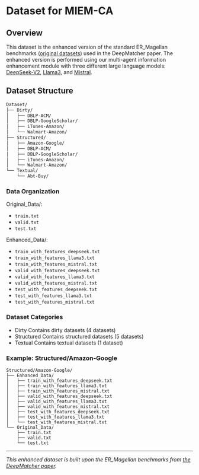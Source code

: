 # Dataset for MIEM-CA

## Overview

This dataset is the enhanced version of the standard ER_Magellan benchmarks ([original datasets](https://github.com/anhaidgroup/deepmatcher/blob/master/Datasets.md)) used in the DeepMatcher paper. The enhanced version is performed using our multi-agent information enhancement module with three different large language models: [DeepSeek-V2](https://github.com/deepseek-ai/DeepSeek-V2), [Llama3](https://github.com/meta-llama/llama3), and [Mistral](https://github.com/mistralai/mistral-inference).

## Dataset Structure
```bash
Dataset/
├── Dirty/                          
│   ├── DBLP-ACM/                   
│   ├── DBLP-GoogleScholar/         
│   ├── iTunes-Amazon/              
│   └── Walmart-Amazon/             
├── Structured/                     
│   ├── Amazon-Google/              
│   ├── DBLP-ACM/                   
│   ├── DBLP-GoogleScholar/        
│   ├── iTunes-Amazon/              
│   └── Walmart-Amazon/             
└── Textual/                      
    └── Abt-Buy/                    
```

### Data Organization
Original_Data/:
- `train.txt`
- `valid.txt` 
- `test.txt`

Enhanced_Data/:
- `train_with_features_deepseek.txt`
- `train_with_features_llama3.txt`
- `train_with_features_mistral.txt`
- `valid_with_features_deepseek.txt`
- `valid_with_features_llama3.txt`
- `valid_with_features_mistral.txt`
- `test_with_features_deepseek.txt`
- `test_with_features_llama3.txt`
- `test_with_features_mistral.txt`

### Dataset Categories

- Dirty Contains dirty datasets (4 datasets)
- Structured Contains structured datasets (5 datasets)  
- Textual Contains textual datasets (1 dataset)

### Example: Structured/Amazon-Google

```
Structured/Amazon-Google/
├── Enhanced_Data/
│   ├── train_with_features_deepseek.txt
│   ├── train_with_features_llama3.txt
│   ├── train_with_features_mistral.txt
│   ├── valid_with_features_deepseek.txt
│   ├── valid_with_features_llama3.txt
│   ├── valid_with_features_mistral.txt
│   ├── test_with_features_deepseek.txt
│   ├── test_with_features_llama3.txt
│   └── test_with_features_mistral.txt
└── Original_Data/
    ├── train.txt
    ├── valid.txt
    └── test.txt
```

---
*This enhanced dataset is built upon the ER_Magellan benchmarks from [the DeepMatcher paper](https://pages.cs.wisc.edu/~anhai/papers1/deepmatcher-sigmod18.pdf).*
